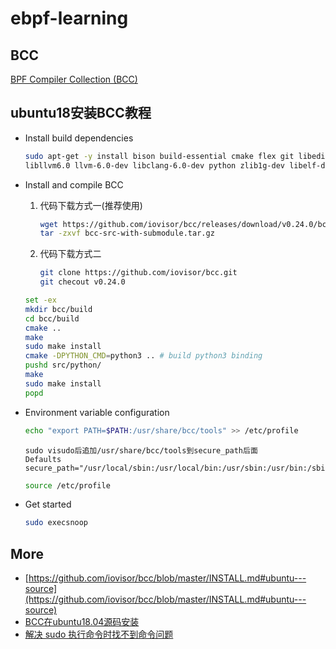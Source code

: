 # ebpf-learning

## BCC

[BPF Compiler Collection (BCC)](https://github.com/iovisor/bcc.git)

## ubuntu18安装BCC教程

- Install build dependencies

    ```bash
    sudo apt-get -y install bison build-essential cmake flex git libedit-dev \
  libllvm6.0 llvm-6.0-dev libclang-6.0-dev python zlib1g-dev libelf-dev libfl-dev python3-distutils
    ```

- Install and compile BCC
    1. 代码下载方式一(推荐使用)

        ```bash
        wget https://github.com/iovisor/bcc/releases/download/v0.24.0/bcc-src-with-submodule.tar.gz
        tar -zxvf bcc-src-with-submodule.tar.gz
        ```

    2. 代码下载方式二

        ```bash
        git clone https://github.com/iovisor/bcc.git
        git checout v0.24.0
        ```

    ```bash
    set -ex
    mkdir bcc/build
    cd bcc/build
    cmake ..
    make
    sudo make install
    cmake -DPYTHON_CMD=python3 .. # build python3 binding
    pushd src/python/
    make
    sudo make install
    popd
    ```

- Environment variable configuration

    ```bash
    echo "export PATH=$PATH:/usr/share/bcc/tools" >> /etc/profile
    ```

    ```text
    sudo visudo后追加/usr/share/bcc/tools到secure_path后面
    Defaults        secure_path="/usr/local/sbin:/usr/local/bin:/usr/sbin:/usr/bin:/sbin:/bin:/snap/bin:/usr/share/bcc/tools"
    ```

    ```bash
    source /etc/profile
    ```

- Get started

    ```bash
    sudo execsnoop
    ```

## More

- [https://github.com/iovisor/bcc/blob/master/INSTALL.md#ubuntu---source](https://github.com/iovisor/bcc/blob/master/INSTALL.md#ubuntu---source)
- [BCC在ubuntu18.04源码安装](https://blog.csdn.net/qq_33344148/article/details/123255679)
- [解决 sudo 执行命令时找不到命令问题](https://www.cnblogs.com/lfri/p/16277069.html)
